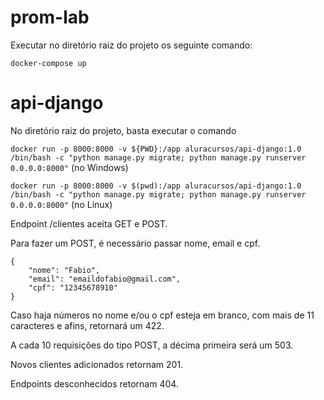 # prom-lab

Executar no diretório raiz do projeto os seguinte comando:

`docker-compose up`

# api-django

No diretório raiz do projeto, basta executar o comando 

`docker run -p 8000:8000 -v ${PWD}:/app aluracursos/api-django:1.0 /bin/bash -c "python manage.py migrate; python manage.py runserver 0.0.0.0:8000"` (no Windows)

`docker run -p 8000:8000 -v $(pwd):/app aluracursos/api-django:1.0 /bin/bash -c "python manage.py migrate; python manage.py runserver 0.0.0.0:8000"` (no Linux)

Endpoint /clientes aceita GET e POST.

Para fazer um POST, é necessário passar nome, email e cpf.

```
{
    "nome": "Fabio",
    "email": "emaildofabio@gmail.com",
    "cpf": "12345678910"
}
```

Caso haja números no nome e/ou o cpf esteja em branco, com mais de 11 caracteres e afins, retornará um 422.

A cada 10 requisições do tipo POST, a décima primeira será um 503.

Novos clientes adicionados retornam 201.

Endpoints desconhecidos retornam 404.
